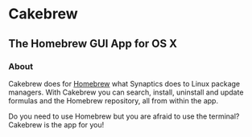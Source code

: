 # Cakebrew

## The Homebrew GUI App for OS X

### About

Cakebrew does for [Homebrew](http://brew.sh) what Synaptics does to Linux package managers. With Cakebrew you can search, install, uninstall and update formulas and the Homebrew repository, all from within the app.

Do you need to use Homebrew but you are afraid to use the terminal? Cakebrew is the app for you!